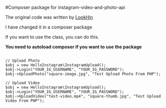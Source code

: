 #Composer package for 
instagram-video-and-photo-api

The original code was written by [LookHin](https://github.com/LookHin/instagram-photo-video-upload-api)

I have changed it in a composer package


If you want to use the class, you can do this.

**You need to autoload composer if you want to use the package**

```

// Upload Photo
$obj = new HelloInstagram\InstagramUpload();
$obj->Login("YOUR_IG_USERNAME", "YOUR_IG_PASSWORD");
$obj->UploadPhoto("square-image.jpg", "Test Upload Photo From PHP");

// Upload Video
$obj = new HelloInstagram\InstagramUpload();
$obj->Login("YOUR_IG_USERNAME", "YOUR_IG_PASSWORD");
$obj->UploadVideo("test-video.mp4", "square-thumb.jpg", "Test Upload Video From PHP");


``` 
